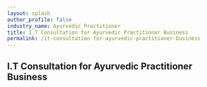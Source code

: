 ```yaml
---
layout: splash 
author_profile: false 
industry_name: Ayurvedic Practitioner
title: I.T Consultation for Ayurvedic Practitioner Business
permalink: /it-consultation-for-ayurvedic-practitioner-business
---
```


## I.T Consultation for Ayurvedic Practitioner Business